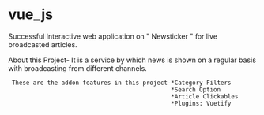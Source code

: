 # vue_js
 Successful Interactive web application on " Newsticker " for live broadcasted articles.

About this Project- It is a service by which news is shown on a regular basis with broadcasting from different channels.

     These are the addon features in this project-*Category Filters
                                                  *Search Option
                                                  *Article Clickables
                                                  *Plugins: Vuetify

